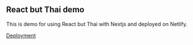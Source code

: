 ## React but Thai demo
This is demo for using React but Thai with Nextjs and deployed on Netlify.

[Deployment](https://react-but-thai.netlify.app)
